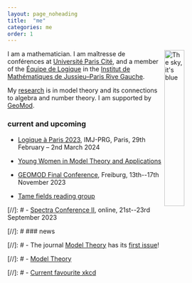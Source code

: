```yaml
---
layout: page_noheading
title:  "me"
categories: me
order: 1
---
```


<a href="/IMAGES/sky.jpg"><img src="/IMAGES/sky.jpg" alt="The sky, it's blue" title="The sky, it's blue" align="right" width="30%"></a>
I am a mathematician.
I am maîtresse de conférences
at [Université Paris Cité][UPC], and a member of the [Équipe de Logique][LM] in the [Institut de Mathématiques de Jussieu–Paris Rive Gauche][IMJ-PRG].

My [research][research] is in model theory and its connections to algebra and number theory.
I am supported by [GeoMod][GeoMod].

<!--
<a href="./seine2.jpg"><img src="/seine.jpg" alt="The river Seine" width="100%" style="display:block; margin-left: auto; margin-right: auto;"></a>
-->


### current and upcoming

- <a class="linkdebugmain" href="./logiqueaparis.html">Logique à Paris 2023</a>, IMJ-PRG, Paris, 29th February &ndash; 2nd March 2024

- [Young Women in Model Theory and Applications](https://sites.google.com/view/ywmta/home)

- [GEOMOD Final Conference](https://fgallinaro.github.io/geomod-conference.github.io/), Freiburg, 13th--17th November 2023

- [Tame fields reading group](https://www.uni-muenster.de/IVV5WS/WebHop/user/sramello/tame/)

[//]: # - [Spectra Conference II](http://lgbtmath.org/), online, 21st--23rd September 2023


[//]: # ### news

[//]: # - The journal [Model Theory][Model Theory] has its [first issue][first issue]!

[//]: # - [Model Theory](https://msp.org/mt)

[//]: # - [Current favourite xkcd](https://xkcd.com/2668/)

[research]: research.html
[teaching]: teaching.html
[smorgasbord]: smorgasbord.html
[contact]: /contact.html
[UPC]:	https://u-paris.fr/
[IMJ-PRG]: https://www.imj-prg.fr/
[LM]:	https://www.imj-prg.fr/lm/
[GeoMod]: https://home.mathematik.uni-freiburg.de/palacin/GeoMod/
[JSL]:	https://msp.org/mt/
[Model Theory]:	https://msp.org/mt/
[first issue]: https://msp.org/mt/2022/1-1/index.xhtml
